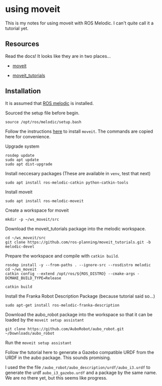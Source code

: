 # using moveit

This is my notes for using moveit with ROS Melodic. I can't quite call it a tutorial yet.

## Resources

Read the docs! It looks like they are in two places...

 - [moveit](https://moveit.ros.org/)

 - [moveit_tutorials](http://docs.ros.org/en/melodic/api/moveit_tutorials/html/doc/getting_started/getting_started.html#install-ros-and-catkin) 


## Installation

It is assumed that [ROS melodic](http://wiki.ros.org/melodic/Installation/Ubuntu) is installed.

Sourced the setup file before begin.

```
source /opt/ros/melodic/setup.bash
```


Follow the instructions [here](http://docs.ros.org/en/melodic/api/moveit_tutorials/html/doc/getting_started/getting_started.html#install-ros-and-catkin) to install `moveit`. The commands are copied here for convenience. 

Upgrade system

```
rosdep update
sudo apt update
sudo apt dist-upgrade
```

Install neccesary packages (These are available in `venv`, test that next)

```
sudo apt install ros-melodic-catkin python-catkin-tools
```

Install moveit

```
sudo apt install ros-melodic-moveit 
```

Create a workspace for moveit

```
mkdir -p ~/ws_moveit/src
```

Download the moveit_tutorials package into the melodic workspace.
```
cd ~/ws_moveit/src
git clone https://github.com/ros-planning/moveit_tutorials.git -b melodic-devel

```

Prepare the workspace and compile with `catkin build`. 

```
rosdep install -y --from-paths . --ignore-src --rosdistro melodic
cd ~/ws_moveit
catkin config --extend /opt/ros/${ROS_DISTRO} --cmake-args -DCMAKE_BUILD_TYPE=Release

catkin build
```

Install the Franka Robot Description Package (because tutorial said so...)

```
sudo apt-get install ros-melodic-franka-description
```

Download the aubo_robot package into the workspace so that it can be loaded by the `moveit setup assistant`

```
git clone https://github.com/AuboRobot/aubo_robot.git ~/Downloads/aubo_robot
```

Run the `moveit setup assistant` 

Follow the tutorial here to generate a Gazebo compatible URDF from the URDF in the aubo package. This sounds promising.

I used the the file `/aubo_robot/aubo_description/urdf/aubo_i3.urdf` to generate the urdf `aubo_i3_gazebo.urdf` and a package by the same name. We are no there yet, but this seems like progress.


